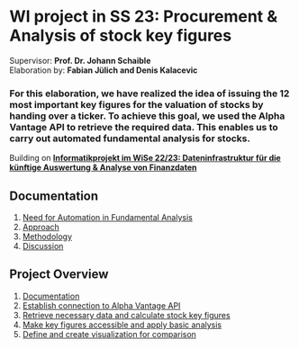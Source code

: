 # WI project in SS 23: Procurement & Analysis of stock key figures

Supervisor: __Prof. Dr. Johann Schaible__\
Elaboration by: __Fabian Jülich and Denis Kalacevic__

### For this elaboration, we have realized the idea of issuing the 12 most important key figures for the valuation of stocks by handing over a ticker. To achieve this goal, we used the Alpha Vantage API to retrieve the required data. This enables us to carry out automated fundamental analysis for stocks.
Building on __[Informatikprojekt im WiSe 22/23: Dateninfrastruktur für die künftige Auswertung & Analyse von Finanzdaten](./../Informatikprojekt_WS22-23_Kinetz)__

## Documentation
1. [Need for Automation in Fundamental Analysis](./documentation.md#1-need-for-automation-in-fundamental-analysis)
2. [Approach](./documentation.md#2-Approach)
3. [Methodology](./documentation.md#3-Methodology)
4. [Discussion](./documentation.md#4-discussion)

## Project Overview
1. [Documentation](./documentation.md)
2. [Establish connection to Alpha Vantage API](./src/alphavantage.py)
3. [Retrieve necessary data and calculate stock key figures](./src/indicator.py)
5. [Make key figures accessible and apply basic analysis](./src/table.py)
6. [Define and create visualization for comparison](./src/visualization.py)
